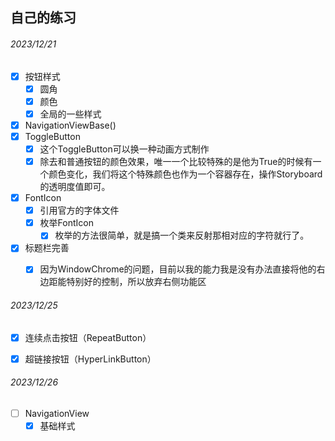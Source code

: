 ## 自己的练习

###### 2023/12/21
- [x] 按钮样式
	- [x] 圆角
	- [x] 颜色
	- [x] 全局的一些样式
- [x] NavigationViewBase()
- [x] ToggleButton
	- [x] 这个ToggleButton可以换一种动画方式制作
	- [x] 除去和普通按钮的颜色效果，唯一一个比较特殊的是他为True的时候有一个颜色变化，我们将这个特殊颜色也作为一个容器存在，操作Storyboard的透明度值即可。
- [x] FontIcon
	- [x] 引用官方的字体文件
	- [x] 枚举FontIcon
		- [x] 枚举的方法很简单，就是搞一个类来反射那相对应的字符就行了。
- [x] 标题栏完善
	- [x] 因为WindowChrome的问题，目前以我的能力我是没有办法直接将他的右边距能特别好的控制，所以放弃右侧功能区


###### 2023/12/25
- [x] 连续点击按钮（RepeatButton）
- [x] 超链接按钮（HyperLinkButton）


###### 2023/12/26
- [ ] NavigationView
	- [x] 基础样式 